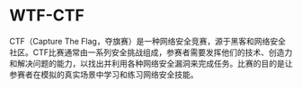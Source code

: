 # WTF-CTF
CTF（Capture The Flag，夺旗赛）是一种网络安全竞赛，源于黑客和网络安全社区。CTF比赛通常由一系列安全挑战组成，参赛者需要发挥他们的技术、创造力和解决问题的能力，以找出并利用各种网络安全漏洞来完成任务。比赛的目的是让参赛者在模拟的真实场景中学习和练习网络安全技能。
